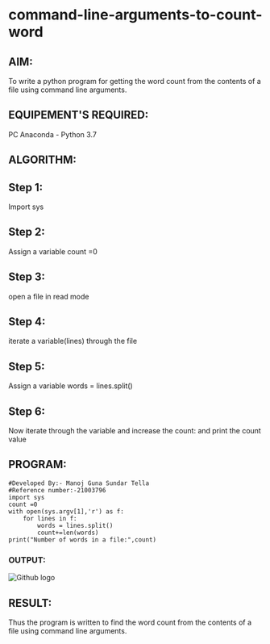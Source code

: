 # command-line-arguments-to-count-word
## AIM:
To write a python program for getting the word count from the contents of a file using command line arguments.
## EQUIPEMENT'S REQUIRED: 
PC
Anaconda - Python 3.7
## ALGORITHM:

## Step 1:
Import sys

## Step 2:
Assign a variable count =0

## Step 3:
open a file in read mode

## Step 4:
iterate a variable(lines) through the file

## Step 5:
Assign a variable words = lines.split()

## Step 6:
Now iterate through the variable and increase the count: and print the count value

## PROGRAM:
```
#Developed By:- Manoj Guna Sundar Tella
#Reference number:-21003796
import sys
count =0
with open(sys.argv[1],'r') as f:
    for lines in f:
        words = lines.split()
        count+=len(words)
print("Number of words in a file:",count)  
```
### OUTPUT:
![Github logo](word.png)



## RESULT:
Thus the program is written to find the word count from the contents of a file using command line arguments.
